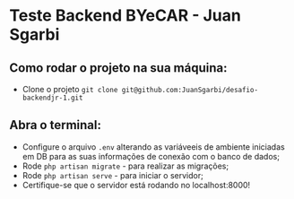 # Teste Backend BYeCAR - Juan Sgarbi

## Como rodar o projeto na sua máquina:

- Clone o projeto `git clone git@github.com:JuanSgarbi/desafio-backendjr-1.git`

## Abra o terminal:

- Configure o arquivo  `.env` alterando as variáveeis de ambiente iniciadas em DB para as suas informações de conexão com o banco de dados;
- Rode `php artisan migrate` - para realizar as migrações;
- Rode `php artisan serve` - para iniciar o servidor;
- Certifique-se que o servidor está rodando no localhost:8000!
